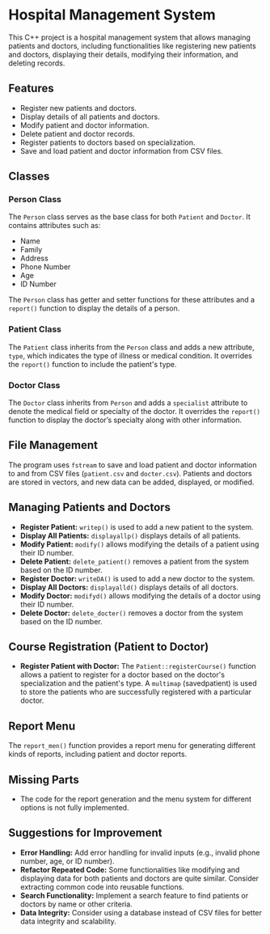 # Hospital Management System

This C++ project is a hospital management system that allows managing patients and doctors, including functionalities like registering new patients and doctors, displaying their details, modifying their information, and deleting records.

## Features

- Register new patients and doctors.
- Display details of all patients and doctors.
- Modify patient and doctor information.
- Delete patient and doctor records.
- Register patients to doctors based on specialization.
- Save and load patient and doctor information from CSV files.

## Classes

### Person Class

The `Person` class serves as the base class for both `Patient` and `Doctor`. It contains attributes such as:

- Name
- Family
- Address
- Phone Number
- Age
- ID Number

The `Person` class has getter and setter functions for these attributes and a `report()` function to display the details of a person.

### Patient Class

The `Patient` class inherits from the `Person` class and adds a new attribute, `type`, which indicates the type of illness or medical condition. It overrides the `report()` function to include the patient's type.

### Doctor Class

The `Doctor` class inherits from `Person` and adds a `specialist` attribute to denote the medical field or specialty of the doctor. It overrides the `report()` function to display the doctor’s specialty along with other information.

## File Management

The program uses `fstream` to save and load patient and doctor information to and from CSV files (`patient.csv` and `docter.csv`). Patients and doctors are stored in vectors, and new data can be added, displayed, or modified.

## Managing Patients and Doctors

- **Register Patient:** `writep()` is used to add a new patient to the system.
- **Display All Patients:** `displayallp()` displays details of all patients.
- **Modify Patient:** `modify()` allows modifying the details of a patient using their ID number.
- **Delete Patient:** `delete_patient()` removes a patient from the system based on the ID number.
- **Register Doctor:** `writeDA()` is used to add a new doctor to the system.
- **Display All Doctors:** `displayalld()` displays details of all doctors.
- **Modify Doctor:** `modifyd()` allows modifying the details of a doctor using their ID number.
- **Delete Doctor:** `delete_docter()` removes a doctor from the system based on the ID number.

## Course Registration (Patient to Doctor)

- **Register Patient with Doctor:** The `Patient::registerCourse()` function allows a patient to register for a doctor based on the doctor's specialization and the patient's type. A `multimap` (savedpatient) is used to store the patients who are successfully registered with a particular doctor.

## Report Menu

The `report_men()` function provides a report menu for generating different kinds of reports, including patient and doctor reports.

## Missing Parts

- The code for the report generation and the menu system for different options is not fully implemented.

## Suggestions for Improvement

- **Error Handling:** Add error handling for invalid inputs (e.g., invalid phone number, age, or ID number).
- **Refactor Repeated Code:** Some functionalities like modifying and displaying data for both patients and doctors are quite similar. Consider extracting common code into reusable functions.
- **Search Functionality:** Implement a search feature to find patients or doctors by name or other criteria.
- **Data Integrity:** Consider using a database instead of CSV files for better data integrity and scalability.
